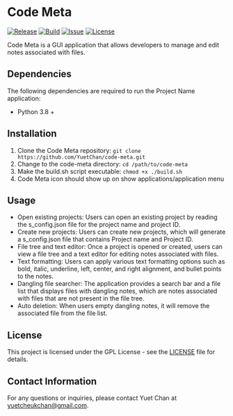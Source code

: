# Code Meta

[![Release](https://img.shields.io/badge/Release-v1.0.0-blue.svg)](https://github.com/YuetChan/code-meta/releases/tag/v1.0.0)
[![Build](https://img.shields.io/badge/Build-Passing-brightgreen.svg)](https://github.com/YuetChan/code-meta)
[![Issue](https://img.shields.io/github/issues/YuetChan/code-meta)](https://github.com/YuetChan/code-meta/issues)
[![License](https://img.shields.io/badge/License-GPL-yellow.svg)](https://github.com/YuetChan/code-meta/blob/main/LICENSE)

Code Meta is a GUI application that allows developers to manage and edit notes associated with files.

## Dependencies

The following dependencies are required to run the Project Name application:

- Python 3.8 +

## Installation

1. Clone the Code Meta repository: `git clone https://github.com/YuetChan/code-meta.git`
2. Change to the code-meta directory: `cd /path/to/code-meta`
3. Make the build.sh script executable: `chmod +x ./build.sh`
4. Code Meta icon should show up on show applications/application menu

## Usage

- Open existing projects: Users can open an existing project by reading the s_config.json file for the project name and project ID.
- Create new projects: Users can create new projects, which will generate a s_config.json file that contains Project name and Project ID.
- File tree and text editor: Once a project is opened or created, users can view a file tree and a text editor for editing notes associated with files.
- Text formatting: Users can apply various text formatting options such as bold, italic, underline, left, center, and right alignment, and bullet points to the notes.
- Dangling file searcher: The application provides a search bar and a file list that displays files with dangling notes, which are notes associated with files that are not present in the file tree.
- Auto deletion: When users empty dangling notes, it will remove the associated file from the file list.

## License

This project is licensed under the GPL License - see the [LICENSE](https://github.com/YuetChan/code-meta/blob/master/LICENSE)
 file for details.

## Contact Information

For any questions or inquiries, please contact Yuet Chan at yuetcheukchan@gmail.com.
